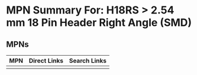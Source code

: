



# MPN Summary For: H18RS > 2.54 mm 18 Pin Header Right Angle (SMD)

## MPNs
  

|MPN|Direct Links|Search Links|
| :--- | :--- | :--- |
||||
